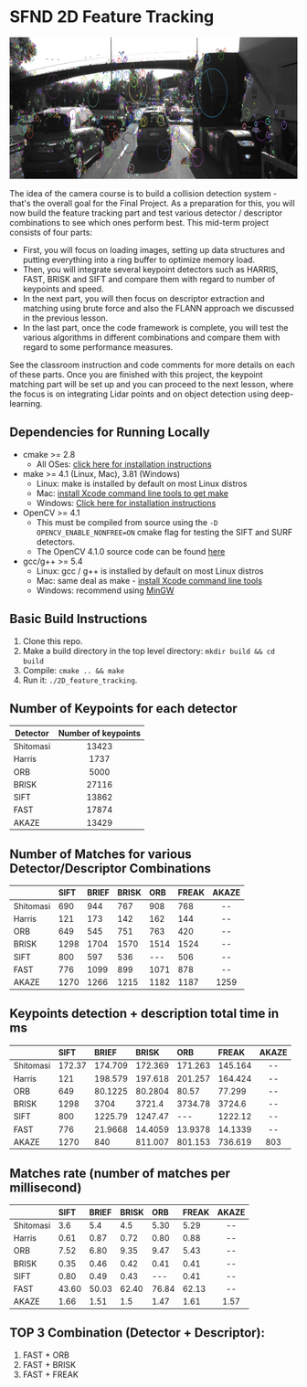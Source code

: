 # SFND 2D Feature Tracking

<img src="images/keypoints.png" width="820" height="248" />

The idea of the camera course is to build a collision detection system - that's the overall goal for the Final Project. As a preparation for this, you will now build the feature tracking part and test various detector / descriptor combinations to see which ones perform best. This mid-term project consists of four parts:

* First, you will focus on loading images, setting up data structures and putting everything into a ring buffer to optimize memory load. 
* Then, you will integrate several keypoint detectors such as HARRIS, FAST, BRISK and SIFT and compare them with regard to number of keypoints and speed. 
* In the next part, you will then focus on descriptor extraction and matching using brute force and also the FLANN approach we discussed in the previous lesson. 
* In the last part, once the code framework is complete, you will test the various algorithms in different combinations and compare them with regard to some performance measures. 

See the classroom instruction and code comments for more details on each of these parts. Once you are finished with this project, the keypoint matching part will be set up and you can proceed to the next lesson, where the focus is on integrating Lidar points and on object detection using deep-learning. 

## Dependencies for Running Locally
* cmake >= 2.8
  * All OSes: [click here for installation instructions](https://cmake.org/install/)
* make >= 4.1 (Linux, Mac), 3.81 (Windows)
  * Linux: make is installed by default on most Linux distros
  * Mac: [install Xcode command line tools to get make](https://developer.apple.com/xcode/features/)
  * Windows: [Click here for installation instructions](http://gnuwin32.sourceforge.net/packages/make.htm)
* OpenCV >= 4.1
  * This must be compiled from source using the `-D OPENCV_ENABLE_NONFREE=ON` cmake flag for testing the SIFT and SURF detectors.
  * The OpenCV 4.1.0 source code can be found [here](https://github.com/opencv/opencv/tree/4.1.0)
* gcc/g++ >= 5.4
  * Linux: gcc / g++ is installed by default on most Linux distros
  * Mac: same deal as make - [install Xcode command line tools](https://developer.apple.com/xcode/features/)
  * Windows: recommend using [MinGW](http://www.mingw.org/)

## Basic Build Instructions

1. Clone this repo.
2. Make a build directory in the top level directory: `mkdir build && cd build`
3. Compile: `cmake .. && make`
4. Run it: `./2D_feature_tracking`.


## Number of Keypoints for each detector

| Detector      | Number of keypoints      
| ------------- |:-------------------:|
| Shitomasi     | 13423               |
| Harris        | 1737                | 
| ORB           | 5000                |
| BRISK         | 27116               |
| SIFT          | 13862               |
| FAST          | 17874               |
| AKAZE         | 13429               |

## Number of Matches for various Detector/Descriptor Combinations

|               | SIFT | BRIEF | BRISK | ORB | FREAK | AKAZE |    
| ------------- |:-----|:------|:------|:----|:------|:-----:|
| Shitomasi     | 690  |  944  | 767   | 908 | 768   |  --   |
| Harris        | 121  |  173  | 142   | 162 | 144   |  --   |
| ORB           | 649  |  545  | 751   | 763 | 420   |  --   |
| BRISK         | 1298 |  1704 | 1570  | 1514| 1524  |  --   |
| SIFT          | 800  |  597  | 536   | --- | 506   |  --   |
| FAST          | 776  |  1099 | 899   | 1071| 878   |  --   |
| AKAZE         | 1270 |  1266 | 1215  | 1182| 1187  |  1259 |


## Keypoints detection + description total time in ms

|               | SIFT  | BRIEF    | BRISK   | ORB     | FREAK | AKAZE |    
| ------------- |:----- |:---------|:--------|:--------|:-------|:-----:|
| Shitomasi     | 172.37|  174.709 | 172.369 | 171.263 | 145.164|  --   |
| Harris        | 121   |  198.579 | 197.618 | 201.257 | 164.424|  --   |
| ORB           | 649   |  80.1225 | 80.2804 | 80.57   | 77.299 |  --   |
| BRISK         | 1298  |  3704    | 3721.4  | 3734.78 | 3724.6 |  --   |
| SIFT          | 800   |  1225.79 | 1247.47 | ---     | 1222.12|  --   |
| FAST          | 776   |  21.9668 | 14.4059 | 13.9378 | 14.1339|  --   |
| AKAZE         | 1270  |  840     | 811.007 | 801.153 | 736.619|  803  |


## Matches rate (number of matches per millisecond)

|               | SIFT | BRIEF    | BRISK   | ORB     | FREAK | AKAZE |    
| ------------- |:-----|:---------|:--------|:--------|:-------|:-----:|
| Shitomasi     | 3.6  |  5.4     | 4.5     | 5.30    | 5.29   |  --   |
| Harris        | 0.61 |  0.87    | 0.72    | 0.80    | 0.88   |  --   |
| ORB           | 7.52 |  6.80    | 9.35    | 9.47    | 5.43   |  --   |
| BRISK         | 0.35 |  0.46    | 0.42    | 0.41    | 0.41   |  --   |
| SIFT          | 0.80 | 0.49     | 0.43    | ---     | 0.41   |  --   |
| FAST          | 43.60|  50.03   | 62.40   | 76.84   | 62.13  |  --   |
| AKAZE         | 1.66 |  1.51    | 1.5     |1.47     | 1.61   |  1.57 |

## TOP 3 Combination (Detector + Descriptor): 
1. FAST + ORB
2. FAST + BRISK
3. FAST + FREAK